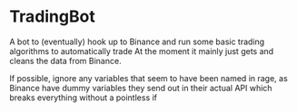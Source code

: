 # TradingBot
A bot to (eventually) hook up to Binance and run some basic trading algorithms to automatically trade
At the moment it mainly just gets and cleans the data from Binance. 

If possible, ignore any variables that seem to have been named in rage, as Binance have dummy variables they send out in their actual API which breaks everything without a pointless if
